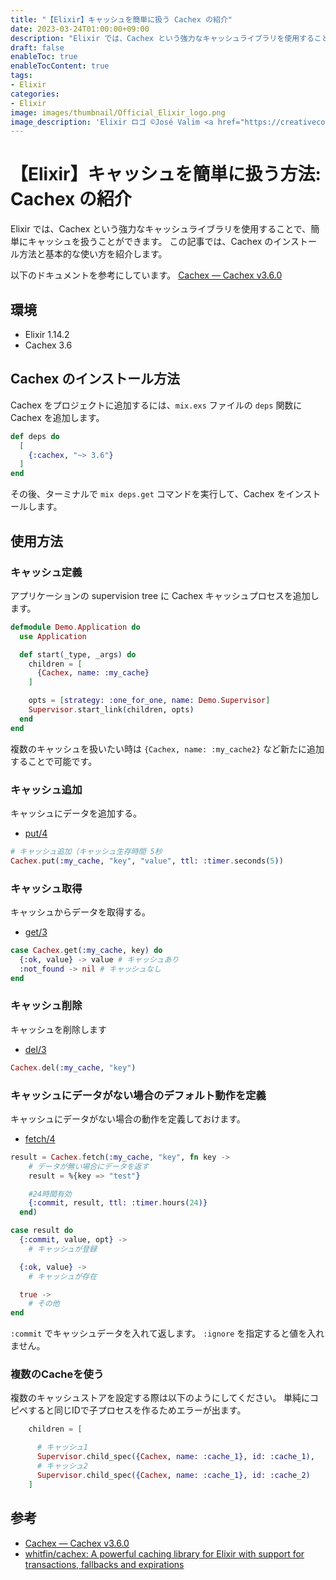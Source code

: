 ```yaml
---
title: "【Elixir】キャッシュを簡単に扱う Cachex の紹介"
date: 2023-03-24T01:00:00+09:00
description: "Elixir では、Cachex という強力なキャッシュライブラリを使用することで、簡単にキャッシュを扱うことができます。この記事では、Cachex のインストール方法と基本的な使い方を紹介します。"
draft: false
enableToc: true
enableTocContent: true
tags: 
- Elixir
categories: 
- Elixir
image: images/thumbnail/Official_Elixir_logo.png
image_description: 'Elixir ロゴ ©José Valim <a href="https://creativecommons.org/licenses/by-sa/4.0" target="_blank" rel="nofollow noopener">CC 表示-継承 4.0</a>'
---
```


# 【Elixir】キャッシュを簡単に扱う方法: Cachex の紹介
Elixir では、Cachex という強力なキャッシュライブラリを使用することで、簡単にキャッシュを扱うことができます。
この記事では、Cachex のインストール方法と基本的な使い方を紹介します。

以下のドキュメントを参考にしています。
<a href="https://hexdocs.pm/cachex/3.6.0/Cachex.html" target="_blank" rel="nofollow noopener">Cachex — Cachex v3.6.0</a>

## 環境
* Elixir 1.14.2
* Cachex 3.6

## Cachex のインストール方法

Cachex をプロジェクトに追加するには、`mix.exs` ファイルの `deps` 関数に Cachex を追加します。

```mix.exs
def deps do
  [
    {:cachex, "~> 3.6"}
  ]
end
```

その後、ターミナルで `mix deps.get` コマンドを実行して、Cachex をインストールします。

## 使用方法

### キャッシュ定義
アプリケーションの supervision tree に Cachex キャッシュプロセスを追加します。
```/lib/demo/application.ex
defmodule Demo.Application do
  use Application

  def start(_type, _args) do
    children = [
      {Cachex, name: :my_cache}
    ]

    opts = [strategy: :one_for_one, name: Demo.Supervisor]
    Supervisor.start_link(children, opts)
  end
end
```

複数のキャッシュを扱いたい時は `{Cachex, name: :my_cache2}` など新たに追加することで可能です。

### キャッシュ追加
キャッシュにデータを追加する。
* <a href="https://hexdocs.pm/cachex/3.6.0/Cachex.html#put/4" target="_blank" rel="nofollow noopener">put/4</a>

```ex
# キャッシュ追加（キャッシュ生存時間 5秒
Cachex.put(:my_cache, "key", "value", ttl: :timer.seconds(5))
```

### キャッシュ取得
キャッシュからデータを取得する。
* <a href="https://hexdocs.pm/cachex/3.6.0/Cachex.html#get/3" target="_blank" rel="nofollow noopener">get/3</a>

```ex
case Cachex.get(:my_cache, key) do
  {:ok, value} -> value # キャッシュあり
  :not_found -> nil # キャッシュなし
end
```

### キャッシュ削除
キャッシュを削除します
* <a href="https://hexdocs.pm/cachex/3.6.0/Cachex.html#del/3" target="_blank" rel="nofollow noopener">del/3</a>
```ex
Cachex.del(:my_cache, "key")
```

### キャッシュにデータがない場合のデフォルト動作を定義
キャッシュにデータがない場合の動作を定義しておけます。
* <a href="https://hexdocs.pm/cachex/3.6.0/Cachex.html#fetch/4" target="_blank" rel="nofollow noopener">fetch/4</a>

```ex
result = Cachex.fetch(:my_cache, "key", fn key ->
    # データが無い場合にデータを返す
    result = %{key => "test"}

    #24時間有効
    {:commit, result, ttl: :timer.hours(24)}
  end)

case result do
  {:commit, value, opt} ->
    # キャッシュが登録

  {:ok, value} ->
    # キャッシュが存在

  true ->
    # その他
end
```

`:commit` でキャッシュデータを入れて返します。
`:ignore` を指定すると値を入れません。


### 複数のCacheを使う
複数のキャッシュストアを設定する際は以下のようにしてください。
単純にコピペすると同じIDで子プロセスを作るためエラーが出ます。

```/lib/demo/application.ex
    children = [

      # キャッシュ1
      Supervisor.child_spec({Cachex, name: :cache_1}, id: :cache_1),
      # キャッシュ2
      Supervisor.child_spec({Cachex, name: :cache_1}, id: :cache_2)
    ]

```

## 参考
* <a href="https://hexdocs.pm/cachex/3.6.0/Cachex.html" target="_blank" rel="nofollow noopener">Cachex — Cachex v3.6.0</a>
* <a href="https://github.com/whitfin/cachex" target="_blank" rel="nofollow noopener">whitfin/cachex: A powerful caching library for Elixir with support for transactions, fallbacks and expirations</a>
